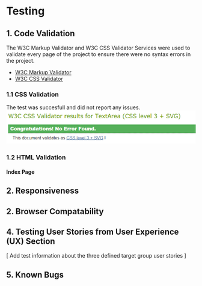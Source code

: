 # Testing

## 1. Code Validation
The W3C Markup Validator and W3C CSS Validator Services were used to validate every page of the project to ensure there were no syntax errors in the project.
-   [W3C Markup Validator](https://validator.w3.org/#validate_by_input)
-   [W3C CSS Validator](https://jigsaw.w3.org/css-validator/#validate_by_input)

### 1.1 CSS Validation
The test was succesfull and did not report any issues.<br>
<img src="https://github.com/Lasserini/stine-poulsen-psykoterapeut/blob/master/validation/css_validation.png">

### 1.2 HTML Validation
#### Index Page


## 2. Responsiveness



## 2. Browser Compatability


## 4. Testing User Stories from User Experience (UX) Section

[ Add test information about the three defined target group user stories ]



## 5. Known Bugs